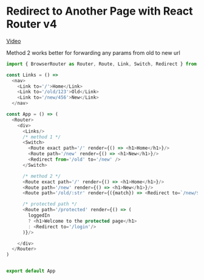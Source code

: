 # Redirect to Another Page with React Router v4
[Video](https://egghead.io/lessons/react-redirecting-to-another-page-with-react-router-v4)

Method 2 works better for forwarding any params from old to new url

```js
import { BrowserRouter as Router, Route, Link, Switch, Redirect } from 'react-router-dom'

const Links = () =>
  <nav>
    <Link to='/'>Home</Link>
    <Link to='/old/123'>Old</Link>
    <Link to='/new/456'>New</Link>
  </nav>

const App = () => (
  <Router>
    <div>
      <Links/>
      /* method 1 */
      <Switch>
        <Route exact path='/' render={() => <h1>Home</h1>}/>
        <Route path='/new' render={() => <h1>New</h1>}/>
        <Redirect from='/old' to='/new' />
      </Switch>

      /* method 2 */
      <Route exact path='/' render={() => <h1>Home</h1>}/>
      <Route path='/new' render={() => <h1>New</h1>}/>
      <Route path='/old/:str' render={({match}) => <Redirect to=`/new/${match.params.str}`/>}/>

      /* protected path */
      <Route path='/protected' render={() => (
        loggedIn
        ? <h1>Welcome to the protected page</h1>
        : <Redirect to='/login'/>
      )}/>

    </div>
  </Router>
)


export default App
```

